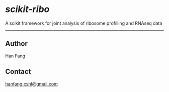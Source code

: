 # *scikit-ribo* 
A scikit framework for joint analysis of ribosome profilling and RNAseq data

--------

## Author
Han Fang

## Contact
hanfang.cshl@gmail.com
